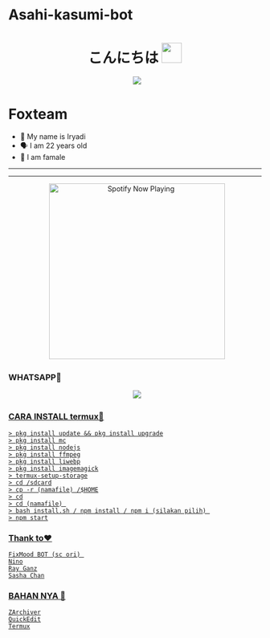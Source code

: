# Asahi-kasumi-bot
<h1 align="center">こんにちは <img src="https://user-images.githubusercontent.com/1303154/88677602-1635ba80-d120-11ea-84d8-d263ba5fc3c0.gif" width="40px" alt=""><br></h1>
<p align="center">
  <img src="https://user-images.githubusercontent.com/95025437/144053905-bf1af8d5-79ac-4f42-82ad-990cd73e9d34.jpeg" />
</p> 


# Foxteam

<p align="center"> 

- 👼 My name is Iryadi
- 🗣️ I am 22 years old 
- 🔭 I am famale

</p> 

------




------ 

<p align="center">
  <a href="https://open.spotify.com/track/0Nn9gfz60CyzqnFXiAphMs?si=ABB8cDGaQUujA2r4jnl0Dw" target="_blank"><img src="https://now-playing-on-spotify.vercel.app/api/spotify" alt="Spotify Now Playing" width="350"/></a>
</p> 

### WHATSAPP👑
<p align="center">
  <a href="https://wa.me/62887433094409?text=Assalamu'alaikum"><img src="https://img.shields.io/badge/WhatsApp-25D366?style=for-the-badge&logo=whatsapp&logoColor=white" /><br>


### CARA INSTALL termux🔮

```
> pkg install update && pkg install upgrade
> pkg install mc
> pkg install nodejs
> pkg install ffmpeg
> pkg install liwebp
> pkg install imagemagick
> termux-setup-storage
> cd /sdcard
> cp -r (namafile) /$HOME
> cd
> cd (namafile) 
> bash install.sh / npm install / npm i (silakan pilih) 
> npm start

```
### Thank to❤

```
FixMood BOT (sc ori) 
Nino
Ray Ganz
Sasha Chan

```
### BAHAN NYA 🍹

```
ZArchiver
QuickEdit
Termux

```


